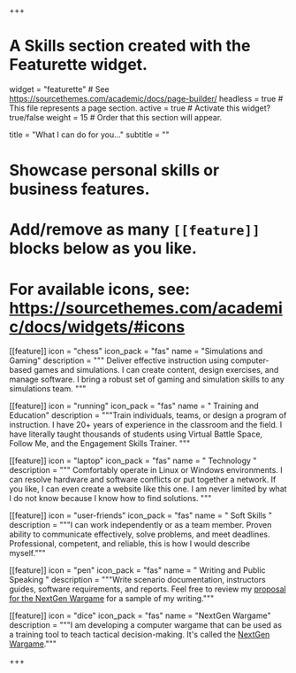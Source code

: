 +++
# A Skills section created with the Featurette widget.
widget = "featurette"  # See https://sourcethemes.com/academic/docs/page-builder/
headless = true  # This file represents a page section.
active = true  # Activate this widget? true/false
weight = 15  # Order that this section will appear.

title = "What I can do for you..."
subtitle = ""

# Showcase personal skills or business features.
# 
# Add/remove as many `[[feature]]` blocks below as you like.
# 
# For available icons, see: https://sourcethemes.com/academic/docs/widgets/#icons

[[feature]]
icon = "chess"
icon_pack = "fas"
name = "Simulations and Gaming"
description = """ Deliver effective instruction using computer-based games and simulations. I can create content, design exercises, and manage software. I bring a robust set of gaming and simulation skills to any simulations team. """


[[feature]]
icon = "running"
icon_pack = "fas"
name = " Training and Education"
description = """Train individuals, teams, or design a program of instruction. I have 20+ years of experience in the classroom and the field. I have literally taught thousands of students using Virtual Battle Space, Follow Me, and the Engagement Skills Trainer.
"""

[[feature]]
icon = "laptop"
icon_pack = "fas"
name = " Technology "
description = """ Comfortably operate in Linux or Windows environments. I can resolve hardware and software conflicts or put together a network. If you like, I can even create a website like this one. I am never limited by what I do not know because I know how to find solutions.
"""

[[feature]]
icon = "user-friends"
icon_pack = "fas"
name = " Soft Skills "
description = """I can work independently or as a team member. Proven ability to communicate effectively, solve problems, and meet deadlines. Professional, competent, and reliable, this is how I would describe myself."""

[[feature]]
icon = "pen"
icon_pack = "fas"
name = " Writing and Public Speaking "
description = """Write scenario documentation, instructors guides, software requirements, and reports.  Feel free to review my [proposal for the NextGen Wargame](https://www.nextgenwargame.com/documents/proposal/) for a sample of my writing."""

[[feature]]
icon = "dice"
icon_pack = "fas"
name = "NextGen Wargame"
description = """I am developing a computer wargame that can be used as a training tool to teach tactical decision-making.  It's called the [NextGen Wargame](https://www.nextgenwargame.com/)."""

+++
